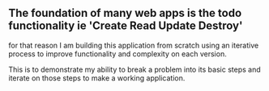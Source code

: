 ## The foundation of many web apps is the todo functionality ie 'Create Read Update Destroy'

for that reason I am building this application from scratch using an iterative process to improve functionality and complexity
on each version.

This is to demonstrate my ability to break a problem into its basic steps and iterate on those steps to make a working application.
